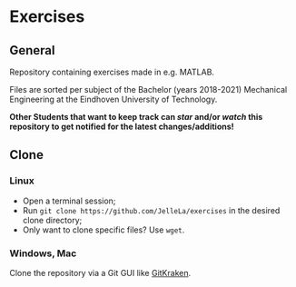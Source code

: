 # Exercises

## General
Repository containing exercises made in e.g. MATLAB.

Files are sorted per subject of the Bachelor (years 2018-2021) Mechanical Engineering at the Eindhoven University of Technology. 

**Other Students that want to keep track can *star* and/or *watch* this repository to get notified for the latest changes/additions!**

## Clone
### Linux
* Open a terminal session;
* Run `git clone https://github.com/JelleLa/exercises` in the desired clone directory;
* Only want to clone specific files? Use `wget`.   

### Windows, Mac
Clone the repository via a Git GUI like [GitKraken](https://www.gitkraken.com/). 
